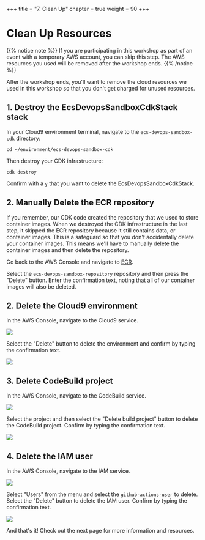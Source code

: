+++
title = "7. Clean Up"
chapter = true
weight = 90
+++

# Clean Up Resources

{{% notice note %}}
If you are participating in this workshop as part of an event with a temporary AWS account, you can skip this step. The AWS resources you used will be removed after the workshop ends.
{{% /notice %}}

After the workshop ends, you'll want to remove the cloud resources we used in this workshop so that you don't get charged for unused resources.

## 1. Destroy the EcsDevopsSandboxCdkStack stack

In your Cloud9 environment terminal, navigate to the `ecs-devops-sandbox-cdk` directory:

```
cd ~/environment/ecs-devops-sandbox-cdk
```

Then destroy your CDK infrastructure:

```
cdk destroy
```

Confirm with a `y` that you want to delete the EcsDevopsSandboxCdkStack.

## 2. Manually Delete the ECR repository

If you remember, our CDK code created the repository that we used to store container images. When we destroyed the CDK infrastructure in the last step, it skipped the ECR repository because it still contains data, or container images. This is a safeguard so that you don't accidentally delete your container images. This means we'll have to manually delete the container images and then delete the repository.

Go back to the AWS Console and navigate to [ECR](https://console.aws.amazon.com/ecr/repositories?region=us-east-1).

Select the `ecs-devops-sandbox-repository` repository and then press the "Delete" button. Enter the confirmation text, noting that all of our container images will also be deleted. 

## 2. Delete the Cloud9 environment

In the AWS Console, navigate to the Cloud9 service.

![](/images/nav-cloud9.png)

Select the "Delete" button to delete the environment and confirm by typing the confirmation text.

![](/images/delete-cloud9.png)

## 3. Delete CodeBuild project

In the AWS Console, navigate to the CodeBuild service.

![](/images/nav-codebuild.png)

Select the project and then select the "Delete build project" button to delete the CodeBuild project. Confirm by typing the confirmation text.

![](/images/delete-codebuild.png)

## 4. Delete the IAM user

In the AWS Console, navigate to the IAM service.

![](/images/nav-iam.png)


Select "Users" from the menu and select the `github-actions-user` to delete. Select the "Delete" button to delete the IAM user. Confirm by typing the confirmation text.

![](/images/delete-iam-user.png)

And that's it! Check out the next page for more information and resources.